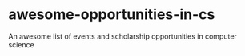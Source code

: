 # awesome-opportunities-in-cs
An awesome list of events and scholarship opportunities in computer science
